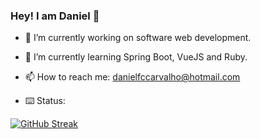 ### Hey! I am Daniel 👋

- 🔭 I’m currently working on software web development.

- 🌱 I’m currently learning Spring Boot, VueJS and Ruby.

- 📫 How to reach me: danielfccarvalho@hotmail.com

- ⌨️ Status:

[![GitHub Streak](https://streak-stats.demolab.com?user=daacarvalho&theme=dark&hide_border=true)](https://git.io/streak-stats)

<!--
**daacarvalho/daacarvalho** is a ✨ _special_ ✨ repository because its `README.md` (this file) appears on your GitHub profile.

Here are some ideas to get you started:

- 🔭 I’m currently working on ...
- 🌱 I’m currently learning ...
- 👯 I’m looking to collaborate on ...
- 🤔 I’m looking for help with ...
- 💬 Ask me about ...
- 📫 How to reach me: ...
- 😄 Pronouns: ...
- ⚡ Fun fact: ...
-->
